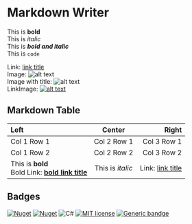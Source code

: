 # Markdown Writer
This is **bold**  
This is *italic*  
This is ***bold and italic***  
This is `code`

Link: [link title](https://www.example.com)  
Image: ![alt text](/assets/images/san-juan-mountains.jpg)  
Image with title: ![alt text](/assets/images/san-juan-mountains.jpg "San Juan Mountains")  
LinkImage: [![alt text](mountains.jpg "Mountains")](https://www.pics.com/mountains)  

## Markdown Table
| Left | Center | Right |
| :--- | :---: | ---: |
| Col 1 Row 1 | Col 2 Row 1 | Col 3 Row 1 |
| Col 1 Row 2 | Col 2 Row 2 | Col 3 Row 2 |
| This is **bold**<br/>Bold Link: **[bold link title](https://www.example.com)** | This is *italic* | Link: [link title](https://www.example.com) |


## Badges
[![Nuget](https://img.shields.io/nuget/v/SoftCircuits.Silk?style=flat)](https://www.nuget.org/packages/SoftCircuits.Silk/)
[![Nuget](https://img.shields.io/nuget/dt/SoftCircuits.Silk?style=flat)](https://www.nuget.org/packages/SoftCircuits.Silk/)
![C#](https://img.shields.io/badge/c%23-%23239120.svg?style=flat&logo=c-sharp&logoColor=white)
[![MIT license](https://img.shields.io/badge/License-MIT-blue.svg?style=flat)](https://lbesson.mit-license.org/)
[![Generic bandge](https://img.shields.io/badge/subject-status-pink.svg?style=flat)](https://shields.io/)